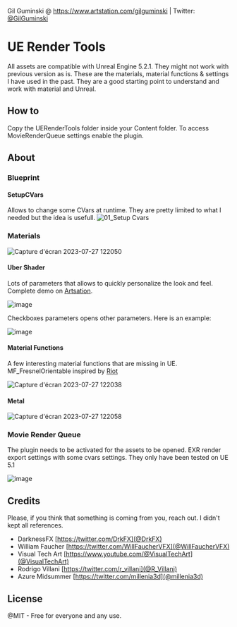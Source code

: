 Gil Guminski @ <a href="https://www.artstation.com/gilguminski" target="_blank">https://www.artstation.com/gilguminski</a> | Twitter: <a href="https://twitter.com/GilGuminski" target="_blank">@GilGuminski</a>

# UE Render Tools

All assets are compatible with Unreal Engine 5.2.1. They might not work with previous version as is.
These are the materials, material functions & settings I have used in the past.
They are a good starting point to understand and work with material and Unreal.

## How to

Copy the UERenderTools folder inside your Content folder.
To access MovieRenderQueue settings enable the plugin.

## About

### Blueprint

#### SetupCVars

Allows to change some CVars at runtime. They are pretty limited to what I needed but the idea is usefull.
![01_Setup Cvars](https://github.com/Gil-1/UERenderTools/assets/11734754/584faac3-43a3-4f34-96d1-4797ec309ce0)


### Materials

![Capture d'écran 2023-07-27 122050](https://github.com/Gil-1/UERenderTools/assets/11734754/c485f3a2-5bee-4be4-a380-beb7adee115f)

#### Uber Shader

Lots of parameters that allows to quickly personalize the look and feel.
Complete demo on [Artsation](https://www.artstation.com/artwork/qeExky).

![image](https://github.com/Gil-1/UERenderTools/assets/11734754/bafa3a8c-aaa2-4c68-9965-b6af1b684bda)

Checkboxes parameters opens other parameters. Here is an example:

![image](https://github.com/Gil-1/UERenderTools/assets/11734754/7ef9960c-05f1-421b-910e-8da08f3a21f0)

#### Material Functions

A few interesting material functions that are missing in UE.
MF_FresnelOrientable inspired by [Riot](https://technology.riotgames.com/news/valorant-shaders-and-gameplay-clarity)

![Capture d'écran 2023-07-27 122038](https://github.com/Gil-1/UERenderTools/assets/11734754/f28e224e-2021-4549-8678-86606a68717f)

#### Metal

![Capture d'écran 2023-07-27 122058](https://github.com/Gil-1/UERenderTools/assets/11734754/0ccc7208-c10d-4585-8e38-70a15065d5aa)

### Movie Render Queue

The plugin needs to be activated for the assets to be opened.
EXR render export settings with some cvars settings.
They only have been tested on UE 5.1

![image](https://github.com/Gil-1/UERenderTools/assets/11734754/0dcf765f-c675-417e-9409-3d9553d7173c)


## Credits

Please, if you think that something is coming from you, reach out.
I didn't kept all references.

- DarknessFX [https://twitter.com/DrkFX](@DrkFX)
- William Faucher [https://twitter.com/WillFaucherVFX](@WillFaucherVFX)
- Visual Tech Art [https://www.youtube.com/@VisualTechArt](@VisualTechArt)
- Rodrigo Villani [https://twitter.com/r_villani](@R_Villani)
- Azure Midsummer [https://twitter.com/millenia3d](@millenia3d)

## License

@MIT - Free for everyone and any use.
